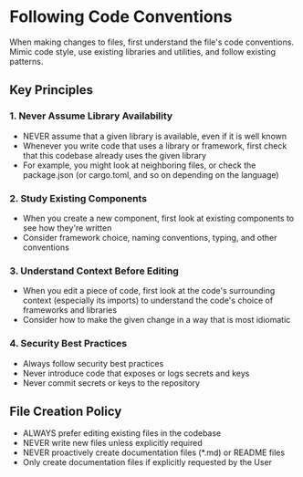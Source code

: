 # Following Code Conventions

When making changes to files, first understand the file's code conventions. Mimic code style, use existing libraries and utilities, and follow existing patterns.

## Key Principles

### 1. Never Assume Library Availability
- NEVER assume that a given library is available, even if it is well known
- Whenever you write code that uses a library or framework, first check that this codebase already uses the given library
- For example, you might look at neighboring files, or check the package.json (or cargo.toml, and so on depending on the language)

### 2. Study Existing Components
- When you create a new component, first look at existing components to see how they're written
- Consider framework choice, naming conventions, typing, and other conventions

### 3. Understand Context Before Editing
- When you edit a piece of code, first look at the code's surrounding context (especially its imports) to understand the code's choice of frameworks and libraries
- Consider how to make the given change in a way that is most idiomatic

### 4. Security Best Practices
- Always follow security best practices
- Never introduce code that exposes or logs secrets and keys
- Never commit secrets or keys to the repository

## File Creation Policy
- ALWAYS prefer editing existing files in the codebase
- NEVER write new files unless explicitly required
- NEVER proactively create documentation files (*.md) or README files
- Only create documentation files if explicitly requested by the User